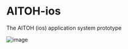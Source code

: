 # AITOH-ios
The AITOH (ios) application system prototype

![image](https://github.com/jerrykhh/AITOH-ios/blob/master/sample/sample-image1.jpg)

